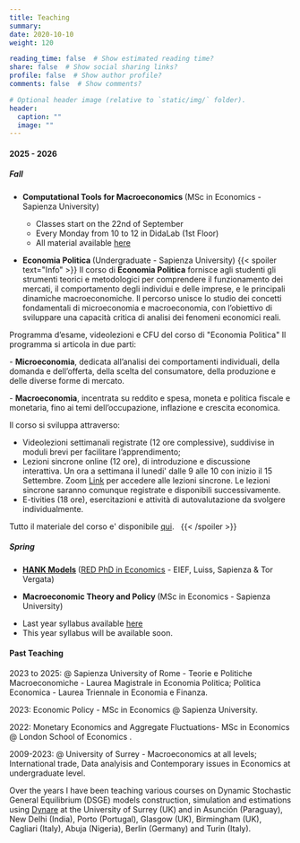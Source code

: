 ```yaml
---
title: Teaching
summary:
date: 2020-10-10
weight: 120

reading_time: false  # Show estimated reading time?
share: false  # Show social sharing links?
profile: false  # Show author profile?
comments: false  # Show comments?

# Optional header image (relative to `static/img/` folder).
header:
  caption: ""
  image: ""
---
```

#### 2025 - 2026

##### Fall

* <b> Computational Tools for Macroeconomics </b> (MSc in Economics - Sapienza University)
  - Classes start on the 22nd of September
  - Every Monday from 10 to 12 in DidaLab (1st Floor)
  - All material available [here](https://ccantore.github.io/computational-macro-matlab/)

* <b> Economia Politica </b> (Undergraduate - Sapienza University)
{{< spoiler text="Info" >}}
Il corso di **Economia Politica** fornisce agli studenti gli strumenti teorici e metodologici per comprendere il funzionamento dei mercati, il comportamento degli individui e delle imprese, e le principali dinamiche macroeconomiche. Il percorso unisce lo studio dei concetti fondamentali di microeconomia e macroeconomia, con l’obiettivo di sviluppare una capacità critica di analisi dei fenomeni economici reali. 

Programma d’esame, videolezioni e CFU del corso di "Economia Politica"
Il programma si articola in due parti:  

  - **Microeconomia**, dedicata all’analisi dei comportamenti individuali, della domanda e dell’offerta, della scelta del consumatore, della produzione e delle diverse forme di mercato.  
  
  - **Macroeconomia**, incentrata su reddito e spesa, moneta e politica fiscale e monetaria, fino ai temi dell’occupazione, inflazione e crescita economica.

Il corso si sviluppa attraverso:  
- Videolezioni settimanali registrate (12 ore complessive), suddivise in moduli brevi per facilitare l’apprendimento;  
- Lezioni sincrone online (12 ore), di introduzione e discussione interattiva. Un ora a settimana il lunedi' dalle 9 alle 10 con inizio il 15 Settembre. Zoom [Link](https://uniroma1.zoom.us/j/4281494186?_x_zm_rtaid=AyJOYajHRR-4P0ywjEjGLQ.1757361091913.d3baa7aab34c85ef6313c97596df2750&_x_zm_rhtaid=149#success) per accedere alle lezioni sincrone. Le lezioni sincrone saranno comunque registrate e disponibili successivamente.
- E-tivities (18 ore), esercitazioni e attività di autovalutazione da svolgere individualmente.  

Tutto il materiale del corso e' disponibile [qui](https://elearning.unitelma.it/course/view.php?id=5302).  
{{< /spoiler >}}


##### Spring

* <b> [HANK Models](https://www.redphd.it/public/red/files/HANK_Cantore_syllabus.pdf) </b> ([RED PhD in Economics](https://www.redphd.it) - EIEF, Luiss, Sapienza \& Tor Vergata)

* <b> Macroeconomic Theory and Policy </b> (MSc in Economics - Sapienza University)
- Last year syllabus available [here](https://www.dropbox.com/scl/fi/9dpak6kd6paib215osyve/TPM_syllabus.pdf?rlkey=2aj3cjbuls51b0ai2uqqwn6je&dl=0)
- This year syllabus will be available soon.

<!-- * <b> Politica Economica </b> (Undergraduate - Sapienza University)
{{< spoiler text="Programma" >}}
Il corso è finalizzato a fornire la conoscenza delle teorie, dei modelli e degli strumenti della politica economica e la capacità di applicarla con riferimento alle problematiche nazionali e internazionali, aziendali e istituzionali. 

Programma:
Politica economica ed economia politica.
Fallimenti del mercato microeconomici e macroeconomici. 
La teoria normativa della politica economica. 
I fallimenti dello stato e la teoria positiva della politica economica. 
L’analisi costi-benefici. Gli strumenti di politica microeconomica. 
Le politiche antimonopolistiche. 
Le politiche in presenza di esternalità e di beni pubblici. 
Le politiche redistributive e lo stato sociale. 
Gli obiettivi e gli strumenti macroeconomici in un’economia aperta. 
La politica monetaria.
La politica fiscale. 
La politica dei redditi e dei prezzi. 
Le politiche per la bilancia dei pagamenti. 
Politica economica e crescita economica. 
Le regole automatiche, gli interventi discrezionali e le incoerenze temporali. 
Politica economica e l’integrazione finanziaria internazionale.
{{< /spoiler >}}
{{< spoiler text="Testo" >}}
Acocella N., Politica economica e strategie aziendali, Carocci, Roma.
{{< /spoiler >}}
{{< spoiler text="Valutazione" >}}
L'esame consiste in una prova scritta e in una prova orale obbligatoria per poter ottenere un voto superiore al 25.

La prova scritta consiste in circa 20 domande a risposta multipla, comprendente anche domande su grafici e alcuni esercizi numerici, a cui si deve rispondere in 30 minuti.

In linea con quanto stabilito dalla facoltà, non sono previste prove intermedie o preappelli. Gli esami si terranno nelle finestre temporali previste dalla Facoltà.
{{< /spoiler >}}
{{< spoiler text="Calendario lezioni" >}}
Le lezioni inizieranno lunedì 18 settembre 2023 con il seguente calendario:

* Martedì ore 16-18 (Edificio: RM019 - Aula 5 Federico Caffè)
* Mercoledì ore 18-20 (Edificio: RM020 - Aula 10)
* Venerdì ore 14-16 (Edificio: RM019 -Aula 5 Federico Caffè)
{{< /spoiler >}}
{{< spoiler text="Elearning" >}}
[Moodle](https://elearning.uniroma1.it/course/view.php?id=16791)
{{< /spoiler >}} -->

<!--{{< spoiler text="Esame 07/02/2024" >}}
 Al seguente link e' disponibile il calendario degli orali che si terranno Martedì 23/1 pomeriggio:
https://docs.google.com/spreadsheets/d/14_FPKpAy2kjn_UObsanYpnw36u3v57VYgQ9TdA6OILA/edit#gid=2092080232

L'aula verra' comunicata solo a chi sosterrà l'esame. 

I risultati dell'appello del 07/02/2024 sono disponibili al seguente link: https://docs.google.com/spreadsheets/d/14_FPKpAy2kjn_UObsanYpnw36u3v57VYgQ9TdA6OILA/edit


**Chi ha ottenuto un voto almeno pari a 18 può**:
- verbalizzare il voto dello scritto (il voto comunicato nel link di sopra già comprende l’eventuale bonus +1 per chi ha concluso la prova entro i 25 minuti): per verbalizzare NON è necessario comunicare nulla; oppure
- sostenere la prova orale: in questo caso il voto finale sarà determinato dalla prova orale.
 
**Chi è risultato insufficiente** (#N) dovrà sostenere di nuovo la prova scritta al prossimo esame oppure, solo se ritiene di essere adeguatamente preparato, può chiedere di sostenere l’esame orale.

Potete comunicare la vostra scelta entro e non oltre le ore 12 di lunedì (12/02/2024) compilando la colonna "Scelta" nel foglio al link: https://docs.google.com/spreadsheets/d/14_FPKpAy2kjn_UObsanYpnw36u3v57VYgQ9TdA6OILA/edit

Per rifiutare il voto, scrivete accanto alla vostra matricola nella colonna “Scelta”: NO 
Per poter sostenere l'esame orale, scrivete accanto alla vostra matricola: ORALE 

**Non verranno presi in considerazione rifiuti o prenotazioni dell’orale mandati via mail**.

Si precisa che l'esame orale può portare ad un aumento o a una diminuzione del voto finale. **Non è necessario comunicare alcuna scelta qualora si intenda accettare il voto**.

L'esame orale si svolgerà Martedì 13/01/2024 a partire dalle ore 10.00 secondo un calendario che verrà preparato in base al numero di prenotati e comunicato Lunedì 12. L’ aula sarà comunicata insieme al calendario. 
{{< /spoiler >}}-->
<!-- calendario esami e risultati esami -->

<!-- * <b> Office Hours - Orario di ricevimento: </b> TBD   -->
  
  <!-- Tuesdays from 14.30 to 15.30 during term.

  Martedì dalle 14.30 alle 15.30 durante il periodo di lezione.  -->

#### Past Teaching

2023 to 2025: @ Sapienza University of Rome - Teorie e Politiche Macroeconomiche - Laurea Magistrale in Economia Politica; Politica Economica - Laurea Triennale in Economia e Finanza. 

2023: Economic Policy - MSc in Economics @ Sapienza University.

2022: Monetary Economics and Aggregate Fluctuations- MSc in Economics @ London School of Economics .

2009-2023: @ University of Surrey - Macroeconomics at all levels; International trade, Data analyisis and Contemporary issues in Economics at undergraduate level.

Over the years I have been teaching various courses on Dynamic Stochastic General Equilibrium (DSGE) models construction, simulation and estimations using <a href="http://www.dynare.org">Dynare</a> at the University of Surrey (UK) and in Asunción (Paraguay), New Delhi (India), Porto (Portugal), Glasgow (UK), Birmingham (UK), Cagliari (Italy), Abuja (Nigeria), Berlin (Germany) and Turin (Italy). 


